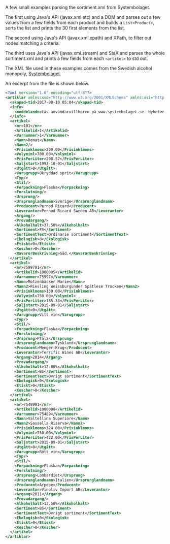 A few small examples parsing the sortiment.xml from Systembolaget.

The first using Java's API (javax.xml etc) and a DOM and parses out a few values from a few fields from each product and builds a ```List<Product>```, sorts the list and prints the 30 first elements from the list.

The second using Java's API (javax.xml.xpath) and XPath, to filter out
nodes matching a criteria.

The third uses Java's API (javax.xml.stream) and StaX and parses the whole sortiment.xml
and prints a few fields from each ```<artikel>``` to std out.

The XML file used in these examples comes from the Swedish alcohol monopoly, [Systembolaget](https://www.systembolaget.se/api/).

An excerpt from the file is shown below.

```XML
<?xml version="1.0" encoding="utf-8"?>
<artiklar xmlns:xsd="http://www.w3.org/2001/XMLSchema" xmlns:xsi="http://www.w3.org/2001/XMLSchema-instance">
  <skapad-tid>2017-08-10 05:04</skapad-tid>
  <info>
    <meddelande>Läs användarvillkoren på www.systembolaget.se. Nyheter efter 2016-11-03: Nytt fält: AssortmentText som förklarar med ord vad sortimentet är</meddelande>
  </info>
  <artikel>
    <nr>101</nr>
    <Artikelid>1</Artikelid>
    <Varnummer>1</Varnummer>
    <Namn>Renat</Namn>
    <Namn2/>
    <Prisinklmoms>209.00</Prisinklmoms>
    <Volymiml>700.00</Volymiml>
    <PrisPerLiter>298.57</PrisPerLiter>
    <Saljstart>1993-10-01</Saljstart>
    <Utgått>0</Utgått>
    <Varugrupp>Okryddad sprit</Varugrupp>
    <Typ/>
    <Stil/>
    <Forpackning>Flaska</Forpackning>
    <Forslutning/>
    <Ursprung/>
    <Ursprunglandnamn>Sverige</Ursprunglandnamn>
    <Producent>Pernod Ricard</Producent>
    <Leverantor>Pernod Ricard Sweden AB</Leverantor>
    <Argang/>
    <Provadargang/>
    <Alkoholhalt>37.50%</Alkoholhalt>
    <Sortiment>FS</Sortiment>
    <SortimentText>Ordinarie sortiment</SortimentText>
    <Ekologisk>0</Ekologisk>
    <Etiskt>0</Etiskt>
    <Koscher>0</Koscher>
    <RavarorBeskrivning>Säd.</RavarorBeskrivning>
  </artikel>
  <artikel>
    <nr>7599701</nr>
    <Artikelid>1000005</Artikelid>
    <Varnummer>75997</Varnummer>
    <Namn>Motzenbäcker Marie</Namn>
    <Namn2>Riesling Weissburgunder Spätlese Trocken</Namn2>
    <Prisinklmoms>139.00</Prisinklmoms>
    <Volymiml>750.00</Volymiml>
    <PrisPerLiter>185.33</PrisPerLiter>
    <Saljstart>2015-09-01</Saljstart>
    <Utgått>0</Utgått>
    <Varugrupp>Vitt vin</Varugrupp>
    <Typ/>
    <Stil/>
    <Forpackning>Flaska</Forpackning>
    <Forslutning/>
    <Ursprung>Pfalz</Ursprung>
    <Ursprunglandnamn>Tyskland</Ursprunglandnamn>
    <Producent>Menger-Krug</Producent>
    <Leverantor>Terrific Wines AB</Leverantor>
    <Argang>2014</Argang>
    <Provadargang/>
    <Alkoholhalt>12.00%</Alkoholhalt>
    <Sortiment>BS</Sortiment>
    <SortimentText>Övrigt sortiment</SortimentText>
    <Ekologisk>0</Ekologisk>
    <Etiskt>0</Etiskt>
    <Koscher>0</Koscher>
  </artikel>
  <artikel>
    <nr>7548901</nr>
    <Artikelid>1000008</Artikelid>
    <Varnummer>75489</Varnummer>
    <Namn>Valtellina Superiore</Namn>
    <Namn2>Sassella Riserva</Namn2>
    <Prisinklmoms>324.00</Prisinklmoms>
    <Volymiml>750.00</Volymiml>
    <PrisPerLiter>432.00</PrisPerLiter>
    <Saljstart>2015-09-01</Saljstart>
    <Utgått>0</Utgått>
    <Varugrupp>Rött vin</Varugrupp>
    <Typ/>
    <Stil/>
    <Forpackning>Flaska</Forpackning>
    <Forslutning/>
    <Ursprung>Lombardiet</Ursprung>
    <Ursprunglandnamn>Italien</Ursprunglandnamn>
    <Producent>Arpepe</Producent>
    <Leverantor>Vinoliv Import AB</Leverantor>
    <Argang>2011</Argang>
    <Provadargang/>
    <Alkoholhalt>13.50%</Alkoholhalt>
    <Sortiment>BS</Sortiment>
    <SortimentText>Övrigt sortiment</SortimentText>
    <Ekologisk>0</Ekologisk>
    <Etiskt>0</Etiskt>
    <Koscher>0</Koscher>
  </artikel>
</artiklar>
```
